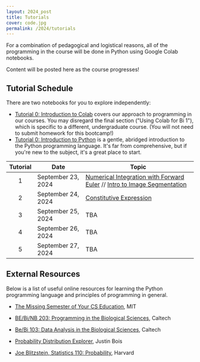 ```yaml
---
layout: 2024_post
title: Tutorials
cover: code.jpg
permalink: /2024/tutorials
---
```


For a combination of pedagogical and logistical reasons, all of the programming in the course will be done in Python using Google Colab notebooks.

Content will be posted here as the course progresses!

## Tutorial Schedule
There are two notebooks for you to explore independently:
- [Tutorial 0: Introduction to Colab](https://colab.research.google.com/drive/1fq_HaiuYb1L18uGcoA3eGs6taiUafR-6?usp=sharing) covers our approach to programming in our courses.
You may disregard the final section ("Using Colab for Bi 1"), which is specific to a different, undergraduate course.
(You will not need to submit homework for this bootcamp!)
- [Tutorial 0: Introduction to Python](https://colab.research.google.com/drive/1WGEmPLcuYrGZ7IfvKAqWjRi7yTrTx6k9?usp=sharing) is a gentle, abridged introduction to the Python programming language.
It's far from comprehensive, but if you're new to the subject, it's a great place to start.

| Tutorial | Date | Topic |
| :--: | -- | -- | 
| 1 | September 23, 2024 | [Numerical Integration with Forward Euler](https://www.rpgroup.caltech.edu/pboc22_marseille/code/forward_euler.html) // [Intro to Image Segmentation](https://colab.research.google.com/drive/1-Q2aGGZpKW_6kSLF9bgidMr9W5vu1Kp9) |
| 2 | September 24, 2024 | [Constitutive Expression](https://colab.research.google.com/drive/1SMXOIuHkH1IdSgvoOC-gvpwOI074KoNM#scrollTo=WEQh8uYnardT) |
| 3 | September 25, 2024 | TBA |
| 4 | September 26, 2024 | TBA |
| 5 | September 27, 2024 | TBA |

## External Resources

Below is a list of useful online resources for learning the Python programming language and principles of programming in general.

* [The Missing Semester of Your CS Education](https://missing.csail.mit.edu/), MIT

* [BE/Bi/NB 203: Programming in the Biological Sciences](http://justinbois.github.io/bootcamp/2016/), Caltech

* [Be/Bi 103: Data Analysis in the Biological Sciences](http://www.bebi103.caltech.edu), Caltech

* [Probability Distribution Explorer](https://distribution-explorer.github.io/index.html), Justin Bois

* [Joe Blitzstein, Statistics 110: Probability](https://projects.iq.harvard.edu/stat110/about), Harvard

